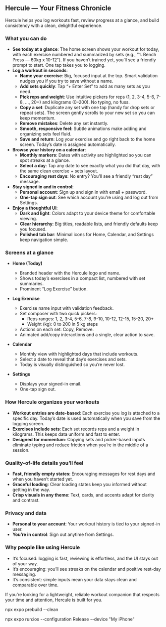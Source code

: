 ## Hercule — Your Fitness Chronicle

Hercule helps you log workouts fast, review progress at a glance, and build consistency with a clean, delightful experience.

### What you can do

- **See today at a glance**: The home screen shows your workout for today, with each exercise numbered and summarized by sets (e.g., "1. Bench Press — 60kg x 10-12"). If you haven’t trained yet, you’ll see a friendly prompt to start. One tap takes you to logging.
- **Log a workout in seconds**:
  - **Name your exercise**: Big, focused input at the top. Smart validation nudges you if you try to save without a name.
  - **Add sets quickly**: Tap “+ Enter Set” to add as many sets as you need.
  - **Pick reps and weight**: Use intuitive pickers for reps (1, 2, 3-4, 5-6, 7-8, …, 20+) and kilograms (0–200). No typing, no fuss.
  - **Copy a set**: Duplicate any set with one tap (handy for drop sets or repeat sets). The screen gently scrolls to your new set so you can keep momentum.
  - **Remove mistakes**: Delete any set instantly.
  - **Smooth, responsive feel**: Subtle animations make adding and organizing sets feel fluid.
  - **Save and return**: Log your exercise and go right back to the home screen. Today’s date is assigned automatically.
- **Browse your history on a calendar**:
  - **Monthly markers**: Dates with activity are highlighted so you can spot streaks at a glance.
  - **Select a day**: Tap any date to see exactly what you did that day, with the same clean exercise + sets layout.
  - **Encouraging rest days**: No entry? You’ll see a friendly “rest day” message.
- **Stay signed in and in control**:
  - **Personal account**: Sign up and sign in with email + password.
  - **One-tap sign out**: See which account you’re using and log out from Settings.
- **Enjoy a thoughtful UI**:
  - **Dark and light**: Colors adapt to your device theme for comfortable viewing.
  - **Clear hierarchy**: Big titles, readable lists, and friendly defaults keep you focused.
  - **Polished tab bar**: Minimal icons for Home, Calendar, and Settings keep navigation simple.

### Screens at a glance

- **Home (Today)**
  - Branded header with the Hercule logo and name.
  - Shows today’s exercises in a compact list, numbered with set summaries.
  - Prominent “Log Exercise” button.

- **Log Exercise**
  - Exercise name input with validation feedback.
  - Set composer with two quick pickers:
    - Reps ranges: 1, 2, 3-4, 5-6, 7-8, 9-10, 10-12, 12-15, 15-20, 20+
    - Weight (kg): 0 to 200 in 5 kg steps
  - Actions on each set: Copy, Remove.
  - Animated add/copy interactions and a single, clear action to save.

- **Calendar**
  - Monthly view with highlighted days that include workouts.
  - Select a date to reveal that day’s exercises and sets.
  - Today is visually distinguished so you’re never lost.

- **Settings**
  - Displays your signed-in email.
  - One-tap sign out.

### How Hercule organizes your workouts

- **Workout entries are date-based**: Each exercise you log is attached to a specific day. Today’s date is used automatically when you save from the logging screen.
- **Exercises include sets**: Each set records reps and a weight in kilograms. This keeps data uniform and fast to enter.
- **Designed for momentum**: Copying sets and picker-based inputs eliminate typing and reduce friction when you’re in the middle of a session.

### Quality-of-life details you’ll feel

- **Fast, friendly empty states**: Encouraging messages for rest days and when you haven’t started yet.
- **Graceful loading**: Clear loading states keep you informed without getting in the way.
- **Crisp visuals in any theme**: Text, cards, and accents adapt for clarity and contrast.

### Privacy and data

- **Personal to your account**: Your workout history is tied to your signed-in user.
- **You’re in control**: Sign out anytime from Settings.

### Why people like using Hercule

- It’s focused: logging is fast, reviewing is effortless, and the UI stays out of your way.
- It’s encouraging: you’ll see streaks on the calendar and positive rest-day messaging.
- It’s consistent: simple inputs mean your data stays clean and comparable over time.

If you’re looking for a lightweight, reliable workout companion that respects your time and attention, Hercule is built for you.

npx expo prebuild --clean

npx expo run:ios --configuration Release --device "My iPhone"


